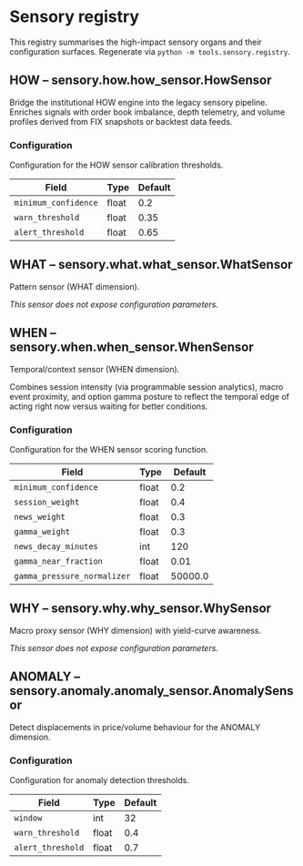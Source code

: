 # Sensory registry

This registry summarises the high-impact sensory organs and their
configuration surfaces. Regenerate via `python -m tools.sensory.registry`.

## HOW – sensory.how.how_sensor.HowSensor

Bridge the institutional HOW engine into the legacy sensory pipeline. Enriches
signals with order book imbalance, depth telemetry, and volume profiles derived
from FIX snapshots or backtest data feeds.

### Configuration

Configuration for the HOW sensor calibration thresholds.

| Field | Type | Default |
| --- | --- | --- |
| `minimum_confidence` | float | 0.2 |
| `warn_threshold` | float | 0.35 |
| `alert_threshold` | float | 0.65 |

## WHAT – sensory.what.what_sensor.WhatSensor

Pattern sensor (WHAT dimension).

*This sensor does not expose configuration parameters.*

## WHEN – sensory.when.when_sensor.WhenSensor

Temporal/context sensor (WHEN dimension).

Combines session intensity (via programmable session analytics), macro event
proximity, and option gamma posture to reflect the temporal edge of acting
right now versus waiting for better conditions.

### Configuration

Configuration for the WHEN sensor scoring function.

| Field | Type | Default |
| --- | --- | --- |
| `minimum_confidence` | float | 0.2 |
| `session_weight` | float | 0.4 |
| `news_weight` | float | 0.3 |
| `gamma_weight` | float | 0.3 |
| `news_decay_minutes` | int | 120 |
| `gamma_near_fraction` | float | 0.01 |
| `gamma_pressure_normalizer` | float | 50000.0 |

## WHY – sensory.why.why_sensor.WhySensor

Macro proxy sensor (WHY dimension) with yield-curve awareness.

*This sensor does not expose configuration parameters.*

## ANOMALY – sensory.anomaly.anomaly_sensor.AnomalySensor

Detect displacements in price/volume behaviour for the ANOMALY dimension.

### Configuration

Configuration for anomaly detection thresholds.

| Field | Type | Default |
| --- | --- | --- |
| `window` | int | 32 |
| `warn_threshold` | float | 0.4 |
| `alert_threshold` | float | 0.7 |
